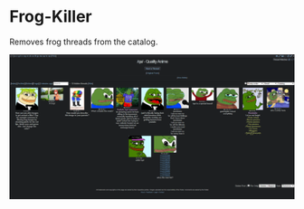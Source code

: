 # Frog-Killer
Removes frog threads from the catalog.

![screenshot](https://github.com/FishHeadswg/Frog-Killer/raw/master/frogkiller.png)
